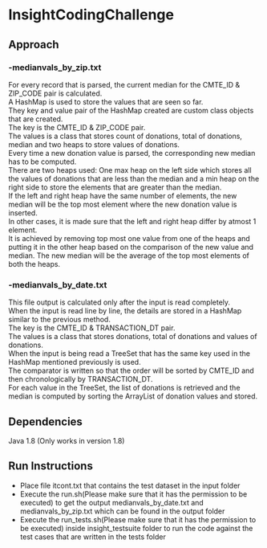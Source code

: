 # InsightCodingChallenge

## Approach

### -medianvals_by_zip.txt
For every record that is parsed, the current median for the CMTE_ID & ZIP_CODE pair is calculated.  
A HashMap is used to store the values that are seen so far.  
They key and value pair of the HashMap created are custom class objects that are created.   
The key is the CMTE_ID & ZIP_CODE pair.  
The values is a class that stores count of donations, total of donations, median and two heaps to store values of donations.  
Every time a new donation value is parsed, the corresponding new median has to be computed.   
There are two heaps used: One max heap on the left side which stores all the values of donations that are less than the median and a min heap on the right side to store the elements that are greater than the median.  
If the left and right heap have the same number of elements, the new median will be the top most element where the new donation value is inserted.  
In other cases, it is made sure that the left and right heap differ by atmost 1 element.   
It is achieved by removing top most one value from one of the heaps and putting it in the other heap based on the comparison of the new value and median. The new median will be the average of the top most elements of both the heaps.

### -medianvals_by_date.txt
This file output is calculated only after the input is read completely.  
When the input is read line by line, the details are stored in a HashMap similar to the previous method.  
The key is the CMTE_ID & TRANSACTION_DT pair.  
The values is a class that stores donations, total of donations and values of donations.  
When the input is being read a TreeSet that has the same key used in the HashMap mentioned previously is used.  
The comparator is written so that the order will be sorted by CMTE_ID and then chronologically by TRANSACTION_DT.    
For each value in the TreeSet, the list of donations is retrieved and the median is computed by sorting the ArrayList of donation values and stored.

## Dependencies
Java 1.8 (Only works in version 1.8)

## Run Instructions

- Place file itcont.txt that contains the test dataset in the input folder
- Execute the run.sh(Please make sure that it has the permission to be executed) to get the output medianvals_by_date.txt and medianvals_by_zip.txt which can be found in the output folder
- Execute the run_tests.sh(Please make sure that it has the permission to be executed) inside insight_testsuite folder to run the code against the test cases that are written in the tests folder
